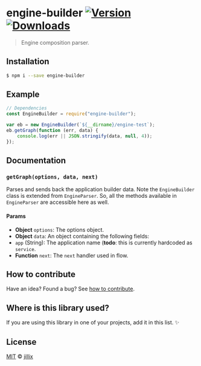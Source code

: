 # engine-builder [![Version](https://img.shields.io/npm/v/engine-builder.svg)](https://www.npmjs.com/package/engine-builder) [![Downloads](https://img.shields.io/npm/dt/engine-builder.svg)](https://www.npmjs.com/package/engine-builder)

> Engine composition parser.

## Installation

```sh
$ npm i --save engine-builder
```

## Example

```js
// Dependencies
const EngineBuilder = require("engine-builder");

var eb = new EngineBuilder(`${__dirname}/engine-test`);
eb.getGraph(function (err, data) {
    console.log(err || JSON.stringify(data, null, 4));
});
```

## Documentation

### `getGraph(options, data, next)`
Parses and sends back the application builder data. Note the `EngineBuilder` class
is extended from `EngineParser`. So, all the methods available in `EngineParser`
are accessible here as well.

#### Params
- **Object** `options`: The options object.
- **Object** `data`: An object containing the following fields:
 - `app` (String): The application name (**todo**: this is currently hardcoded as `service`.
- **Function** `next`: The `next` handler used in flow.

## How to contribute
Have an idea? Found a bug? See [how to contribute][contributing].

## Where is this library used?
If you are using this library in one of your projects, add it in this list. :sparkles:

## License

[MIT][license] © [jillix][website]

[license]: http://showalicense.com/?fullname=jillix%20%3Ccontact%40jillix.com%3E%20(http%3A%2F%2Fjillix.com)&year=2015#license-mit
[website]: http://jillix.com
[contributing]: /CONTRIBUTING.md
[docs]: /DOCUMENTATION.md